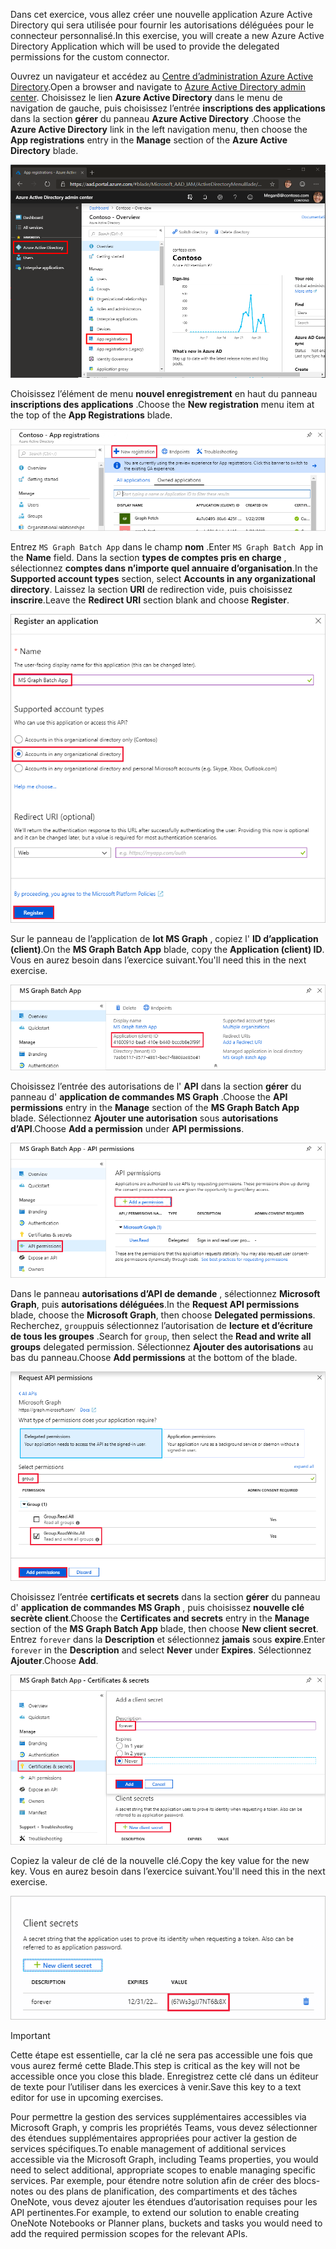 <!-- markdownlint-disable MD002 MD041 -->

<span data-ttu-id="7c5aa-101">Dans cet exercice, vous allez créer une nouvelle application Azure Active Directory qui sera utilisée pour fournir les autorisations déléguées pour le connecteur personnalisé.</span><span class="sxs-lookup"><span data-stu-id="7c5aa-101">In this exercise, you will create a new Azure Active Directory Application which will be used to provide the delegated permissions for the custom connector.</span></span>

<span data-ttu-id="7c5aa-102">Ouvrez un navigateur et accédez au [Centre d’administration Azure Active Directory](https://aad.portal.azure.com).</span><span class="sxs-lookup"><span data-stu-id="7c5aa-102">Open a browser and navigate to [Azure Active Directory admin center](https://aad.portal.azure.com).</span></span> <span data-ttu-id="7c5aa-103">Choisissez le lien **Azure Active Directory** dans le menu de navigation de gauche, puis choisissez l’entrée **inscriptions des applications** dans la section **gérer** du panneau **Azure Active Directory** .</span><span class="sxs-lookup"><span data-stu-id="7c5aa-103">Choose the **Azure Active Directory** link in the left navigation menu, then choose the **App registrations** entry in the **Manage** section of the **Azure Active Directory** blade.</span></span>

![Capture d’écran du panneau Azure Active Directory dans le centre d’administration Azure Active Directory](./images/app-reg-preview1.png)

<span data-ttu-id="7c5aa-105">Choisissez l’élément de menu **nouvel enregistrement** en haut du panneau **inscriptions des applications** .</span><span class="sxs-lookup"><span data-stu-id="7c5aa-105">Choose the **New registration** menu item at the top of the **App Registrations** blade.</span></span>

![Capture d’écran du panneau inscriptions des applications dans le centre d’administration Azure Active Directory](./images/app-reg-preview2.png)

<span data-ttu-id="7c5aa-107">Entrez `MS Graph Batch App` dans le champ **nom** .</span><span class="sxs-lookup"><span data-stu-id="7c5aa-107">Enter `MS Graph Batch App` in the **Name** field.</span></span> <span data-ttu-id="7c5aa-108">Dans la section **types de comptes pris en charge** , sélectionnez **comptes dans n’importe quel annuaire d’organisation**.</span><span class="sxs-lookup"><span data-stu-id="7c5aa-108">In the **Supported account types** section, select **Accounts in any organizational directory**.</span></span> <span data-ttu-id="7c5aa-109">Laissez la section **URI** de redirection vide, puis choisissez **inscrire**.</span><span class="sxs-lookup"><span data-stu-id="7c5aa-109">Leave the **Redirect URI** section blank and choose **Register**.</span></span>

![Capture d’écran du Registre enregistrer une application dans le centre d’administration Azure Active Directory](./images/app-reg-preview3.png)

<span data-ttu-id="7c5aa-111">Sur le panneau de l’application de **lot MS Graph** , copiez l' **ID d’application (client)**.</span><span class="sxs-lookup"><span data-stu-id="7c5aa-111">On the **MS Graph Batch App** blade, copy the **Application (client) ID**.</span></span> <span data-ttu-id="7c5aa-112">Vous en aurez besoin dans l’exercice suivant.</span><span class="sxs-lookup"><span data-stu-id="7c5aa-112">You'll need this in the next exercise.</span></span>

![Capture d’écran de la page d’application inscrite](./images/app-reg-preview4.png)

<span data-ttu-id="7c5aa-114">Choisissez l’entrée des autorisations de l' **API** dans la section **gérer** du panneau d' **application de commandes MS Graph** .</span><span class="sxs-lookup"><span data-stu-id="7c5aa-114">Choose the **API permissions** entry in the **Manage** section of the **MS Graph Batch App** blade.</span></span> <span data-ttu-id="7c5aa-115">Sélectionnez **Ajouter une autorisation** sous **autorisations d’API**.</span><span class="sxs-lookup"><span data-stu-id="7c5aa-115">Choose **Add a permission** under **API permissions**.</span></span>

![Capture d’écran du panneau autorisations d’API](./images/app-perms-preview1.png)

<span data-ttu-id="7c5aa-117">Dans le panneau **autorisations d’API de demande** , sélectionnez **Microsoft Graph**, puis **autorisations déléguées**.</span><span class="sxs-lookup"><span data-stu-id="7c5aa-117">In the **Request API permissions** blade, choose the **Microsoft Graph**, then choose **Delegated permissions**.</span></span> <span data-ttu-id="7c5aa-118">Recherchez, `group`puis sélectionnez l’autorisation de **lecture et d’écriture de tous les groupes** .</span><span class="sxs-lookup"><span data-stu-id="7c5aa-118">Search for `group`, then select the **Read and write all groups** delegated permission.</span></span> <span data-ttu-id="7c5aa-119">Sélectionnez **Ajouter des autorisations** au bas du panneau.</span><span class="sxs-lookup"><span data-stu-id="7c5aa-119">Choose **Add permissions** at the bottom of the blade.</span></span>

 ![Capture d’écran du panneau des autorisations d’API de demande](./images/app-perms-preview2.png)

<span data-ttu-id="7c5aa-121">Choisissez l’entrée **certificats et secrets** dans la section **gérer** du panneau d' **application de commandes MS Graph** , puis choisissez **nouvelle clé secrète client**.</span><span class="sxs-lookup"><span data-stu-id="7c5aa-121">Choose the **Certificates and secrets** entry in the **Manage** section of the **MS Graph Batch App** blade, then choose **New client secret**.</span></span> <span data-ttu-id="7c5aa-122">Entrez `forever` dans la **Description** et sélectionnez **jamais** sous **expire**.</span><span class="sxs-lookup"><span data-stu-id="7c5aa-122">Enter `forever` in the **Description** and select **Never** under **Expires**.</span></span> <span data-ttu-id="7c5aa-123">Sélectionnez **Ajouter**.</span><span class="sxs-lookup"><span data-stu-id="7c5aa-123">Choose **Add**.</span></span>

![Capture d’écran du panneau certificat et secrets](./images/app-key-preview1.png)

<span data-ttu-id="7c5aa-125">Copiez la valeur de clé de la nouvelle clé.</span><span class="sxs-lookup"><span data-stu-id="7c5aa-125">Copy the key value for the new key.</span></span> <span data-ttu-id="7c5aa-126">Vous en aurez besoin dans l’exercice suivant.</span><span class="sxs-lookup"><span data-stu-id="7c5aa-126">You'll need this in the next exercise.</span></span>

![Capture d’écran de la nouvelle clé secrète client](./images/app-key-preview2.png)

> [!IMPORTANT]
> <span data-ttu-id="7c5aa-128">Cette étape est essentielle, car la clé ne sera pas accessible une fois que vous aurez fermé cette Blade.</span><span class="sxs-lookup"><span data-stu-id="7c5aa-128">This step is critical as the key will not be accessible once you close this blade.</span></span> <span data-ttu-id="7c5aa-129">Enregistrez cette clé dans un éditeur de texte pour l’utiliser dans les exercices à venir.</span><span class="sxs-lookup"><span data-stu-id="7c5aa-129">Save this key to a text editor for use in upcoming exercises.</span></span>

<span data-ttu-id="7c5aa-130">Pour permettre la gestion des services supplémentaires accessibles via Microsoft Graph, y compris les propriétés Teams, vous devez sélectionner des étendues supplémentaires appropriées pour activer la gestion de services spécifiques.</span><span class="sxs-lookup"><span data-stu-id="7c5aa-130">To enable management of additional services accessible via the Microsoft Graph, including Teams properties, you would need to select additional, appropriate scopes to enable managing specific services.</span></span> <span data-ttu-id="7c5aa-131">Par exemple, pour étendre notre solution afin de créer des blocs-notes ou des plans de planification, des compartiments et des tâches OneNote, vous devez ajouter les étendues d’autorisation requises pour les API pertinentes.</span><span class="sxs-lookup"><span data-stu-id="7c5aa-131">For example, to extend our solution to enable creating OneNote Notebooks or Planner plans, buckets and tasks you would need to add the required permission scopes for the relevant APIs.</span></span>